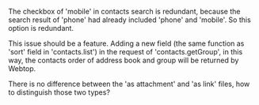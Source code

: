The checkbox of 'mobile' in contacts search is redundant, because the search result of 'phone' had already included 'phone' and 'mobile'. So this option is redundant.

This issue should be a feature. Adding a new field (the same function as 'sort' field in 'contacts.list') in the request of 'contacts.getGroup', in this way, the contacts order of address book and group will be returned by Webtop.

There is no difference between the 'as attachment' and 'as link' files, how to distinguish those two types?
